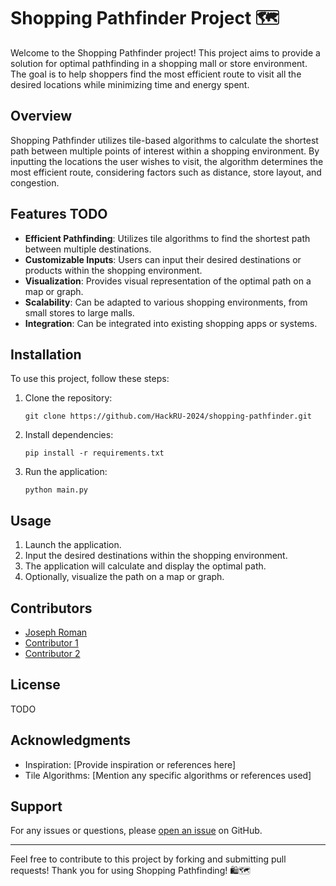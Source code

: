 # Shopping Pathfinder Project 🗺️

Welcome to the Shopping Pathfinder project! This project aims to provide a solution for optimal pathfinding in a shopping mall or store environment. The goal is to help shoppers find the most efficient route to visit all the desired locations while minimizing time and energy spent.

## Overview

Shopping Pathfinder utilizes tile-based algorithms to calculate the shortest path between multiple points of interest within a shopping environment. By inputting the locations the user wishes to visit, the algorithm determines the most efficient route, considering factors such as distance, store layout, and congestion.

## Features TODO

- **Efficient Pathfinding**: Utilizes tile algorithms to find the shortest path between multiple destinations.
- **Customizable Inputs**: Users can input their desired destinations or products within the shopping environment.
- **Visualization**: Provides visual representation of the optimal path on a map or graph.
- **Scalability**: Can be adapted to various shopping environments, from small stores to large malls.
- **Integration**: Can be integrated into existing shopping apps or systems.

## Installation

To use this project, follow these steps:

1. Clone the repository:

    ```
    git clone https://github.com/HackRU-2024/shopping-pathfinder.git
    ```

2. Install dependencies:

    ```
    pip install -r requirements.txt
    ```

3. Run the application:

    ```
    python main.py
    ```

## Usage

1. Launch the application.
2. Input the desired destinations within the shopping environment.
3. The application will calculate and display the optimal path.
4. Optionally, visualize the path on a map or graph.

## Contributors

- [Joseph Roman](https://github.com/Joseph-Roman)
- [Contributor 1](https://github.com/contributor1)
- [Contributor 2](https://github.com/contributor2)

## License

TODO

## Acknowledgments

- Inspiration: [Provide inspiration or references here]
- Tile Algorithms: [Mention any specific algorithms or references used]

## Support

For any issues or questions, please [open an issue](https://github.com/HackRU-2024/shopping-pathfinder/issues) on GitHub.

---

Feel free to contribute to this project by forking and submitting pull requests! Thank you for using Shopping Pathfinding! 🛍️🗺️
